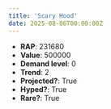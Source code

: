 ```yaml
---
title: 'Scary Hood'
date: 2025-08-06T00:00:00Z
---
```

- **RAP**: 231680
- **Value**: 500000
- **Demand level**: 0
- **Trend**: 2
- **Projected?**: True
- **Hyped?**: True
- **Rare?**: True
